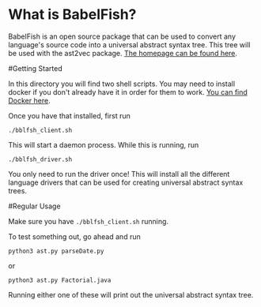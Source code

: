 # What is BabelFish? 

BabelFish is an open source package that can be used to convert any language's source code into a universal abstract syntax tree. This tree will be used with the ast2vec package. [The homepage can be found here](https://doc.bblf.sh/).

#Getting Started

In this directory you will find two shell scripts. You may need to install docker if you don't already have it in order for them to work. [You can find Docker here](https://docs.docker.com/install/). 

Once you have that installed, first run 

```
./bblfsh_client.sh
```

This will start a daemon process. While this is running, run 

```
./bblfsh_driver.sh
```

You only need to run the driver once! This will install all the different language drivers that can be used for creating universal abstract syntax trees. 

#Regular Usage

Make sure you have `./bblfsh_client.sh` running. 

To test something out, go ahead and run 

```
python3 ast.py parseDate.py 
```

or 

```
python3 ast.py Factorial.java
```

Running either one of these will print out the universal abstract syntax tree.   
